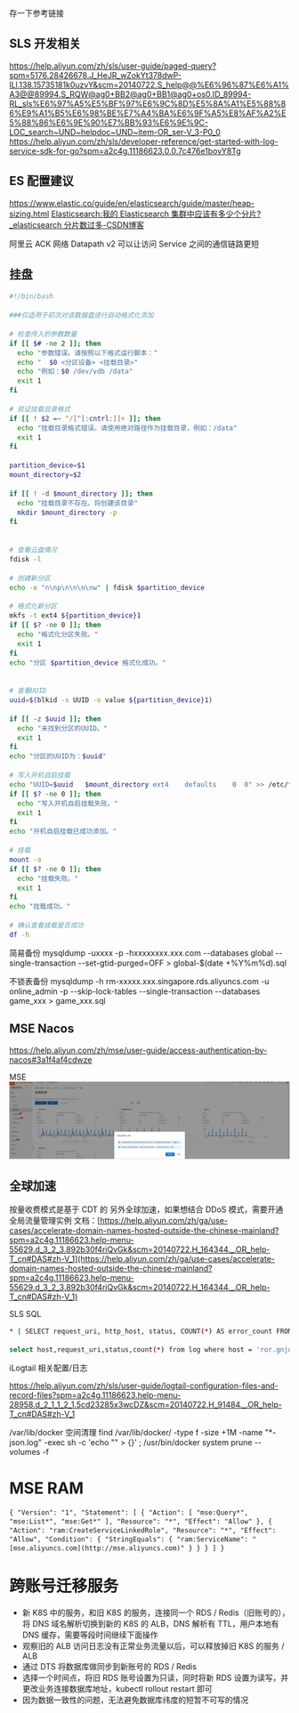 

存一下参考链接


## SLS 开发相关
https://help.aliyun.com/zh/sls/user-guide/paged-query?spm=5176.28426678.J_HeJR_wZokYt378dwP-lLl.138.15735181k0uzvY&scm=20140722.S_help@@%E6%96%87%E6%A1%A3@@89994.S_RQW@ag0+BB2@ag0+BB1@ag0+os0.ID_89994-RL_sls%E6%97%A5%E5%BF%97%E6%9C%8D%E5%8A%A1%E5%88%86%E9%A1%B5%E6%98%BE%E7%A4%BA%E6%9F%A5%E8%AF%A2%E5%88%86%E6%9E%90%E7%BB%93%E6%9E%9C-LOC_search~UND~helpdoc~UND~item-OR_ser-V_3-P0_0
https://help.aliyun.com/zh/sls/developer-reference/get-started-with-log-service-sdk-for-go?spm=a2c4g.11186623.0.0.7c476e1bovY8Tg





## ES 配置建议
https://www.elastic.co/guide/en/elasticsearch/guide/master/heap-sizing.html
[Elasticsearch:我的 Elasticsearch 集群中应该有多少个分片?_elasticsearch 分片数过多-CSDN博客](https://elasticstack.blog.csdn.net/article/details/125715198)


阿里云 ACK 网络
Datapath v2 可以让访问 Service 之间的通信链路更短



## 挂盘

```bash
#!/bin/bash

###仅适用于初次对该数据盘进行自动格式化添加

# 检查传入的参数数量
if [[ $# -ne 2 ]]; then
  echo "参数错误。请按照以下格式运行脚本："
  echo "  $0 <分区设备> <挂载目录>"
  echo "例如：$0 /dev/vdb /data"
  exit 1
fi

# 验证挂载目录格式
if [[ ! $2 =~ ^/[^[:cntrl:]]+ ]]; then
  echo "挂载目录格式错误。请使用绝对路径作为挂载目录，例如：/data"
  exit 1
fi

partition_device=$1
mount_directory=$2

if [[ ! -d $mount_directory ]]; then
  echo "挂载目录不存在。将创建该目录"
  mkdir $mount_directory -p
fi


# 查看云盘情况
fdisk -l

# 创建新分区
echo -e "n\np\n\n\n\nw" | fdisk $partition_device

# 格式化新分区
mkfs -t ext4 ${partition_device}1
if [[ $? -ne 0 ]]; then
  echo "格式化分区失败。"
  exit 1
fi
echo "分区 $partition_device 格式化成功。"


# 查看UUID
uuid=$(blkid -s UUID -o value ${partition_device}1)

if [[ -z $uuid ]]; then
  echo "未找到分区的UUID。"
  exit 1
fi
echo "分区的UUID为：$uuid"

# 写入开机自启挂载
echo "UUID=$uuid   $mount_directory ext4    defaults    0  0" >> /etc/fstab
if [[ $? -ne 0 ]]; then
  echo "写入开机自启挂载失败。"
  exit 1
fi
echo "开机自启挂载已成功添加。"

# 挂载
mount -a
if [[ $? -ne 0 ]]; then
  echo "挂载失败。"
  exit 1
fi
echo "挂载成功。"

# 确认查看挂载是否成功
df -h
```


简易备份
mysqldump -uxxxx -p -hxxxxxxxx.xxx.com --databases  global  --single-transaction  --set-gtid-purged=OFF > global-$(date +%Y%m%d).sql

不锁表备份
mysqldump -h rm-xxxxx.xxx.singapore.rds.aliyuncs.com -u online_admin -p --skip-lock-tables --single-transaction --databases game_xxx > game_xxx.sql


## MSE Nacos
https://help.aliyun.com/zh/mse/user-guide/access-authentication-by-nacos#3a1f4af4cdwze

MSE 
![](assets/备忘录/备忘录_image_1.png)



## 全球加速
按量收费模式是基于 CDT 的
另外全球加速，如果想结合 DDoS 模式，需要开通全局流量管理实例
文档：[https://help.aliyun.com/zh/ga/use-cases/accelerate-domain-names-hosted-outside-the-chinese-mainland?spm=a2c4g.11186623.help-menu-55629.d_3_2_3.892b30f4riQvGk&scm=20140722.H_164344._.OR_help-T_cn#DAS#zh-V_1](https://help.aliyun.com/zh/ga/use-cases/accelerate-domain-names-hosted-outside-the-chinese-mainland?spm=a2c4g.11186623.help-menu-55629.d_3_2_3.892b30f4riQvGk&scm=20140722.H_164344._.OR_help-T_cn#DAS#zh-V_1)



SLS SQL

```bash
* | SELECT request_uri, http_host, status, COUNT(*) AS error_count FROM log WHERE request_uri LIKE '%account%' AND status >= 500 AND status < 600 GROUP BY request_uri, http_host, status

select host,request_uri,status,count(*) from log where host = 'ror.gnjoy.hk' and request_uri = '/ROR24Xmas' group by host,request_uri,status
```


iLogtail 相关配置/日志

https://help.aliyun.com/zh/sls/user-guide/logtail-configuration-files-and-record-files?spm=a2c4g.11186623.help-menu-28958.d_2_1_1_2_1.5cd23285x3wcDZ&scm=20140722.H_91484._.OR_help-T_cn#DAS#zh-V_1





/var/lib/docker 空间清理
find /var/lib/docker/ -type f -size +1M -name "*-json.log" -exec sh -c 'echo "" > {}' \; 
/usr/bin/docker system prune --volumes -f



# MSE RAM

```
{ "Version": "1", "Statement": [ { "Action": [ "mse:Query*", "mse:List*", "mse:Get*" ], "Resource": "*", "Effect": "Allow" }, { "Action": "ram:CreateServiceLinkedRole", "Resource": "*", "Effect": "Allow", "Condition": { "StringEquals": { "ram:ServiceName": "[mse.aliyuncs.com](http://mse.aliyuncs.com)" } } } ] }
```


# 跨账号迁移服务 

- 新 K8S 中的服务，和旧 K8S 的服务，连接同一个 RDS / Redis（旧账号的），将 DNS 域名解析切换到新的 K8S 的 ALB，DNS 解析有 TTL，用户本地有 DNS 缓存，需要等段时间继续下面操作
- 观察旧的 ALB 访问日志没有正常业务流量以后，可以释放掉旧 K8S 的服务 / ALB
- 通过 DTS 将数据库做同步到新账号的 RDS / Redis
- 选择一个时间点，将旧 RDS 账号设置为只读，同时将新 RDS 设置为读写，并更改业务连接数据库地址，kubectl rollout restart 即可
- 因为数据一致性的问题，无法避免数据库纬度的短暂不可写的情况